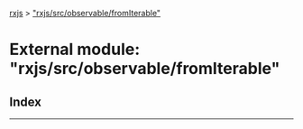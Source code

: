 [rxjs](../README.md) > ["rxjs/src/observable/fromIterable"](../modules/_rxjs_src_observable_fromiterable_.md)

# External module: "rxjs/src/observable/fromIterable"

## Index

---

